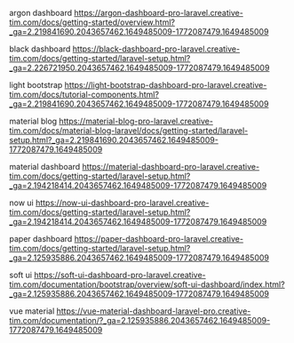 argon dashboard
https://argon-dashboard-pro-laravel.creative-tim.com/docs/getting-started/overview.html?_ga=2.219841690.2043657462.1649485009-1772087479.1649485009

black dashboard 
https://black-dashboard-pro-laravel.creative-tim.com/docs/getting-started/laravel-setup.html?_ga=2.226721950.2043657462.1649485009-1772087479.1649485009

light bootstrap
https://light-bootstrap-dashboard-pro-laravel.creative-tim.com/docs/tutorial-components.html?_ga=2.219841690.2043657462.1649485009-1772087479.1649485009

material blog
https://material-blog-pro-laravel.creative-tim.com/docs/material-blog-laravel/docs/getting-started/laravel-setup.html?_ga=2.219841690.2043657462.1649485009-1772087479.1649485009

material dashboard
https://material-dashboard-pro-laravel.creative-tim.com/docs/getting-started/laravel-setup.html?_ga=2.194218414.2043657462.1649485009-1772087479.1649485009

now ui
https://now-ui-dashboard-pro-laravel.creative-tim.com/docs/getting-started/laravel-setup.html?_ga=2.194218414.2043657462.1649485009-1772087479.1649485009

paper dashboard
https://paper-dashboard-pro-laravel.creative-tim.com/docs/getting-started/laravel-setup.html?_ga=2.125935886.2043657462.1649485009-1772087479.1649485009

soft ui
https://soft-ui-dashboard-pro-laravel.creative-tim.com/documentation/bootstrap/overview/soft-ui-dashboard/index.html?_ga=2.125935886.2043657462.1649485009-1772087479.1649485009

vue material
https://vue-material-dashboard-laravel-pro.creative-tim.com/documentation/?_ga=2.125935886.2043657462.1649485009-1772087479.1649485009